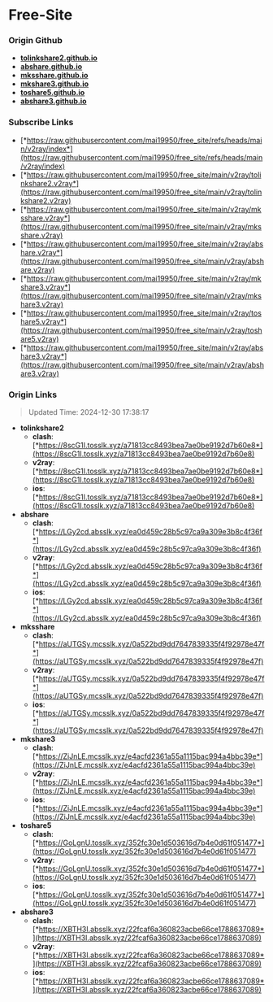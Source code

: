 # Free-Site

### Origin Github

- [**tolinkshare2.github.io**](https://github.com/tolinkshare2/tolinkshare2.github.io)
- [**abshare.github.io**](https://github.com/abshare/abshare.github.io)
- [**mksshare.github.io**](https://github.com/mksshare/mksshare.github.io)
- [**mkshare3.github.io**](https://github.com/mkshare3/mkshare3.github.io)
- [**toshare5.github.io**](https://github.com/toshare5/toshare5.github.io)
- [**abshare3.github.io**](https://github.com/abshare3/abshare3.github.io)

### Subscribe Links

- [*https://raw.githubusercontent.com/mai19950/free_site/refs/heads/main/v2ray/index*](https://raw.githubusercontent.com/mai19950/free_site/refs/heads/main/v2ray/index)
- [*https://raw.githubusercontent.com/mai19950/free_site/main/v2ray/tolinkshare2.v2ray*](https://raw.githubusercontent.com/mai19950/free_site/main/v2ray/tolinkshare2.v2ray)
- [*https://raw.githubusercontent.com/mai19950/free_site/main/v2ray/mksshare.v2ray*](https://raw.githubusercontent.com/mai19950/free_site/main/v2ray/mksshare.v2ray)
- [*https://raw.githubusercontent.com/mai19950/free_site/main/v2ray/abshare.v2ray*](https://raw.githubusercontent.com/mai19950/free_site/main/v2ray/abshare.v2ray)
- [*https://raw.githubusercontent.com/mai19950/free_site/main/v2ray/mkshare3.v2ray*](https://raw.githubusercontent.com/mai19950/free_site/main/v2ray/mkshare3.v2ray)
- [*https://raw.githubusercontent.com/mai19950/free_site/main/v2ray/toshare5.v2ray*](https://raw.githubusercontent.com/mai19950/free_site/main/v2ray/toshare5.v2ray)
- [*https://raw.githubusercontent.com/mai19950/free_site/main/v2ray/abshare3.v2ray*](https://raw.githubusercontent.com/mai19950/free_site/main/v2ray/abshare3.v2ray)

### Origin Links

> Updated Time: 2024-12-30 17:38:17

- **tolinkshare2**
  - **clash**: [*https://8scG1I.tosslk.xyz/a71813cc8493bea7ae0be9192d7b60e8*](https://8scG1I.tosslk.xyz/a71813cc8493bea7ae0be9192d7b60e8)
  - **v2ray**: [*https://8scG1I.tosslk.xyz/a71813cc8493bea7ae0be9192d7b60e8*](https://8scG1I.tosslk.xyz/a71813cc8493bea7ae0be9192d7b60e8)
  - **ios**: [*https://8scG1I.tosslk.xyz/a71813cc8493bea7ae0be9192d7b60e8*](https://8scG1I.tosslk.xyz/a71813cc8493bea7ae0be9192d7b60e8)
- **abshare**
  - **clash**: [*https://LGy2cd.absslk.xyz/ea0d459c28b5c97ca9a309e3b8c4f36f*](https://LGy2cd.absslk.xyz/ea0d459c28b5c97ca9a309e3b8c4f36f)
  - **v2ray**: [*https://LGy2cd.absslk.xyz/ea0d459c28b5c97ca9a309e3b8c4f36f*](https://LGy2cd.absslk.xyz/ea0d459c28b5c97ca9a309e3b8c4f36f)
  - **ios**: [*https://LGy2cd.absslk.xyz/ea0d459c28b5c97ca9a309e3b8c4f36f*](https://LGy2cd.absslk.xyz/ea0d459c28b5c97ca9a309e3b8c4f36f)
- **mksshare**
  - **clash**: [*https://aUTGSy.mcsslk.xyz/0a522bd9dd7647839335f4f92978e47f*](https://aUTGSy.mcsslk.xyz/0a522bd9dd7647839335f4f92978e47f)
  - **v2ray**: [*https://aUTGSy.mcsslk.xyz/0a522bd9dd7647839335f4f92978e47f*](https://aUTGSy.mcsslk.xyz/0a522bd9dd7647839335f4f92978e47f)
  - **ios**: [*https://aUTGSy.mcsslk.xyz/0a522bd9dd7647839335f4f92978e47f*](https://aUTGSy.mcsslk.xyz/0a522bd9dd7647839335f4f92978e47f)
- **mkshare3**
  - **clash**: [*https://ZiJnLE.mcsslk.xyz/e4acfd2361a55a1115bac994a4bbc39e*](https://ZiJnLE.mcsslk.xyz/e4acfd2361a55a1115bac994a4bbc39e)
  - **v2ray**: [*https://ZiJnLE.mcsslk.xyz/e4acfd2361a55a1115bac994a4bbc39e*](https://ZiJnLE.mcsslk.xyz/e4acfd2361a55a1115bac994a4bbc39e)
  - **ios**: [*https://ZiJnLE.mcsslk.xyz/e4acfd2361a55a1115bac994a4bbc39e*](https://ZiJnLE.mcsslk.xyz/e4acfd2361a55a1115bac994a4bbc39e)
- **toshare5**
  - **clash**: [*https://GoLgnU.tosslk.xyz/352fc30e1d503616d7b4e0d61f051477*](https://GoLgnU.tosslk.xyz/352fc30e1d503616d7b4e0d61f051477)
  - **v2ray**: [*https://GoLgnU.tosslk.xyz/352fc30e1d503616d7b4e0d61f051477*](https://GoLgnU.tosslk.xyz/352fc30e1d503616d7b4e0d61f051477)
  - **ios**: [*https://GoLgnU.tosslk.xyz/352fc30e1d503616d7b4e0d61f051477*](https://GoLgnU.tosslk.xyz/352fc30e1d503616d7b4e0d61f051477)
- **abshare3**
  - **clash**: [*https://XBTH3I.absslk.xyz/22fcaf6a360823acbe66ce1788637089*](https://XBTH3I.absslk.xyz/22fcaf6a360823acbe66ce1788637089)
  - **v2ray**: [*https://XBTH3I.absslk.xyz/22fcaf6a360823acbe66ce1788637089*](https://XBTH3I.absslk.xyz/22fcaf6a360823acbe66ce1788637089)
  - **ios**: [*https://XBTH3I.absslk.xyz/22fcaf6a360823acbe66ce1788637089*](https://XBTH3I.absslk.xyz/22fcaf6a360823acbe66ce1788637089)
